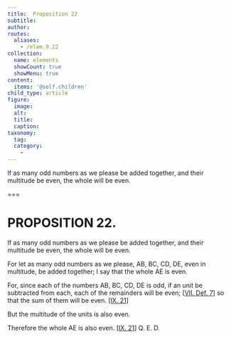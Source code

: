 ```yaml
---
title:  Proposition 22
subtitle: 
author:
routes:
  aliases:
    - /elem.9.22
collection:
  name: elements
  showCount: true
  showMenu: true
content:
  items: '@self.children'
child_type: article
figure:
  image:
  alt:
  title:
  caption:
taxonomy:
  tag:
  category:
    - 
---
```


<p>
       <hi rend="ital">If as many odd numbers as we please be added together, and their multitude be even, the whole will be even.</hi>
      </p>

===

<h1>PROPOSITION 22.</h1>
<p>
       <span class="ital">If as many odd numbers as we please be added together, and their multitude be even, the whole will be even.</span>
      </p>

<p>For let as many odd numbers as we please, <span class="ital">AB</span>, <span class="ital">BC</span>, <span class="ital">CD</span>, <span class="ital">DE</span>, even in multitude, be added together; I say that the whole <span class="ital">AE</span> is even. <pb n="414"/></p>

<p>For, since each of the numbers <span class="ital">AB</span>, <span class="ital">BC</span>, <span class="ital">CD</span>, <span class="ital">DE</span> is odd, if an unit be subtracted from each, each of the remainders will be even; [<a href="/elem.7.def.7">VII. Def. 7</a>] so that the sum of them will be even. [<a href="/elem.9.21">IX. 21</a>] 
      </p>

<p>But the multitude of the units is also even. </p>

<p>Therefore the whole <span class="ital">AE</span> is also even. [<a href="/elem.9.21">IX. 21</a>] Q. E. D.</p>
